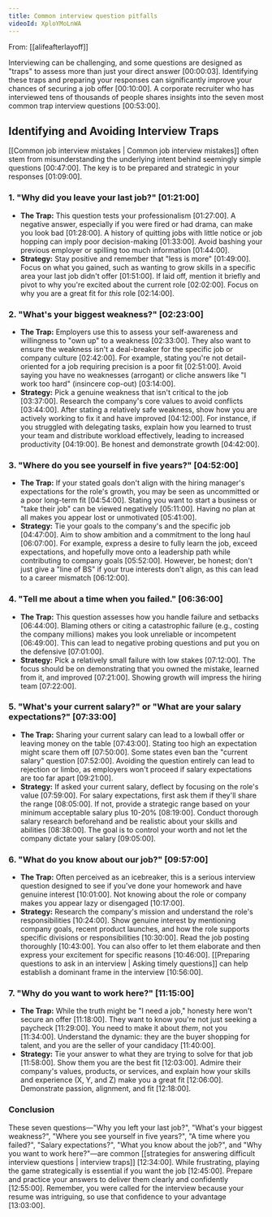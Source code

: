 ```yaml
---
title: Common interview question pitfalls
videoId: XploYMoLnWA
---
```


From: [[alifeafterlayoff]] <br/> 

Interviewing can be challenging, and some questions are designed as "traps" to assess more than just your direct answer <a class="yt-timestamp" data-t="00:00:03">[00:00:03]</a>. Identifying these traps and preparing your responses can significantly improve your chances of securing a job offer <a class="yt-timestamp" data-t="00:10:00">[00:10:00]</a>. A corporate recruiter who has interviewed tens of thousands of people shares insights into the seven most common trap interview questions <a class="yt-timestamp" data-t="00:53:00">[00:53:00]</a>.

## Identifying and Avoiding Interview Traps

[[Common job interview mistakes | Common job interview mistakes]] often stem from misunderstanding the underlying intent behind seemingly simple questions <a class="yt-timestamp" data-t="00:47:00">[00:47:00]</a>. The key is to be prepared and strategic in your responses <a class="yt-timestamp" data-t="01:09:00">[01:09:00]</a>.

### 1. "Why did you leave your last job?" <a class="yt-timestamp" data-t="01:21:00">[01:21:00]</a>

*   **The Trap:** This question tests your professionalism <a class="yt-timestamp" data-t="01:27:00">[01:27:00]</a>. A negative answer, especially if you were fired or had drama, can make you look bad <a class="yt-timestamp" data-t="01:28:00">[01:28:00]</a>. A history of quitting jobs with little notice or job hopping can imply poor decision-making <a class="yt-timestamp" data-t="01:33:00">[01:33:00]</a>. Avoid bashing your previous employer or spilling too much information <a class="yt-timestamp" data-t="01:44:00">[01:44:00]</a>.
*   **Strategy:** Stay positive and remember that "less is more" <a class="yt-timestamp" data-t="01:49:00">[01:49:00]</a>. Focus on what you gained, such as wanting to grow skills in a specific area your last job didn't offer <a class="yt-timestamp" data-t="01:51:00">[01:51:00]</a>. If laid off, mention it briefly and pivot to why you're excited about the current role <a class="yt-timestamp" data-t="02:02:00">[02:02:00]</a>. Focus on why you are a great fit for *this* role <a class="yt-timestamp" data-t="02:14:00">[02:14:00]</a>.

### 2. "What's your biggest weakness?" <a class="yt-timestamp" data-t="02:23:00">[02:23:00]</a>

*   **The Trap:** Employers use this to assess your self-awareness and willingness to "own up" to a weakness <a class="yt-timestamp" data-t="02:33:00">[02:33:00]</a>. They also want to ensure the weakness isn't a deal-breaker for the specific job or company culture <a class="yt-timestamp" data-t="02:42:00">[02:42:00]</a>. For example, stating you're not detail-oriented for a job requiring precision is a poor fit <a class="yt-timestamp" data-t="02:51:00">[02:51:00]</a>. Avoid saying you have no weaknesses (arrogant) or cliche answers like "I work too hard" (insincere cop-out) <a class="yt-timestamp" data-t="03:14:00">[03:14:00]</a>.
*   **Strategy:** Pick a genuine weakness that isn't critical to the job <a class="yt-timestamp" data-t="03:37:00">[03:37:00]</a>. Research the company's core values to avoid conflicts <a class="yt-timestamp" data-t="03:44:00">[03:44:00]</a>. After stating a relatively safe weakness, show how you are actively working to fix it and have improved <a class="yt-timestamp" data-t="04:12:00">[04:12:00]</a>. For instance, if you struggled with delegating tasks, explain how you learned to trust your team and distribute workload effectively, leading to increased productivity <a class="yt-timestamp" data-t="04:19:00">[04:19:00]</a>. Be honest and demonstrate growth <a class="yt-timestamp" data-t="04:42:00">[04:42:00]</a>.

### 3. "Where do you see yourself in five years?" <a class="yt-timestamp" data-t="04:52:00">[04:52:00]</a>

*   **The Trap:** If your stated goals don't align with the hiring manager's expectations for the role's growth, you may be seen as uncommitted or a poor long-term fit <a class="yt-timestamp" data-t="04:54:00">[04:54:00]</a>. Stating you want to start a business or "take their job" can be viewed negatively <a class="yt-timestamp" data-t="05:11:00">[05:11:00]</a>. Having no plan at all makes you appear lost or unmotivated <a class="yt-timestamp" data-t="05:41:00">[05:41:00]</a>.
*   **Strategy:** Tie your goals to the company's and the specific job <a class="yt-timestamp" data-t="04:47:00">[04:47:00]</a>. Aim to show ambition and a commitment to the long haul <a class="yt-timestamp" data-t="06:07:00">[06:07:00]</a>. For example, express a desire to fully learn the job, exceed expectations, and hopefully move onto a leadership path while contributing to company goals <a class="yt-timestamp" data-t="05:52:00">[05:52:00]</a>. However, be honest; don't just give a "line of BS" if your true interests don't align, as this can lead to a career mismatch <a class="yt-timestamp" data-t="06:12:00">[06:12:00]</a>.

### 4. "Tell me about a time when you failed." <a class="yt-timestamp" data-t="06:36:00">[06:36:00]</a>

*   **The Trap:** This question assesses how you handle failure and setbacks <a class="yt-timestamp" data-t="06:44:00">[06:44:00]</a>. Blaming others or citing a catastrophic failure (e.g., costing the company millions) makes you look unreliable or incompetent <a class="yt-timestamp" data-t="06:49:00">[06:49:00]</a>. This can lead to negative probing questions and put you on the defensive <a class="yt-timestamp" data-t="07:01:00">[07:01:00]</a>.
*   **Strategy:** Pick a relatively small failure with low stakes <a class="yt-timestamp" data-t="07:12:00">[07:12:00]</a>. The focus should be on demonstrating that you owned the mistake, learned from it, and improved <a class="yt-timestamp" data-t="07:21:00">[07:21:00]</a>. Showing growth will impress the hiring team <a class="yt-timestamp" data-t="07:22:00">[07:22:00]</a>.

### 5. "What's your current salary?" or "What are your salary expectations?" <a class="yt-timestamp" data-t="07:33:00">[07:33:00]</a>

*   **The Trap:** Sharing your current salary can lead to a lowball offer or leaving money on the table <a class="yt-timestamp" data-t="07:43:00">[07:43:00]</a>. Stating too high an expectation might scare them off <a class="yt-timestamp" data-t="07:50:00">[07:50:00]</a>. Some states even ban the "current salary" question <a class="yt-timestamp" data-t="07:52:00">[07:52:00]</a>. Avoiding the question entirely can lead to rejection or limbo, as employers won't proceed if salary expectations are too far apart <a class="yt-timestamp" data-t="09:21:00">[09:21:00]</a>.
*   **Strategy:** If asked your current salary, deflect by focusing on the role's value <a class="yt-timestamp" data-t="07:59:00">[07:59:00]</a>. For salary expectations, first ask them if they'll share the range <a class="yt-timestamp" data-t="08:05:00">[08:05:00]</a>. If not, provide a strategic range based on your minimum acceptable salary plus 10-20% <a class="yt-timestamp" data-t="08:19:00">[08:19:00]</a>. Conduct thorough salary research beforehand and be realistic about your skills and abilities <a class="yt-timestamp" data-t="08:38:00">[08:38:00]</a>. The goal is to control your worth and not let the company dictate your salary <a class="yt-timestamp" data-t="09:05:00">[09:05:00]</a>.

### 6. "What do you know about our job?" <a class="yt-timestamp" data-t="09:57:00">[09:57:00]</a>

*   **The Trap:** Often perceived as an icebreaker, this is a serious interview question designed to see if you've done your homework and have genuine interest <a class="yt-timestamp" data-t="10:01:00">[10:01:00]</a>. Not knowing about the role or company makes you appear lazy or disengaged <a class="yt-timestamp" data-t="10:17:00">[10:17:00]</a>.
*   **Strategy:** Research the company's mission and understand the role's responsibilities <a class="yt-timestamp" data-t="10:24:00">[10:24:00]</a>. Show genuine interest by mentioning company goals, recent product launches, and how the role supports specific divisions or responsibilities <a class="yt-timestamp" data-t="10:30:00">[10:30:00]</a>. Read the job posting thoroughly <a class="yt-timestamp" data-t="10:43:00">[10:43:00]</a>. You can also offer to let them elaborate and then express your excitement for specific reasons <a class="yt-timestamp" data-t="10:46:00">[10:46:00]</a>. [[Preparing questions to ask in an interview | Asking timely questions]] can help establish a dominant frame in the interview <a class="yt-timestamp" data-t="10:56:00">[10:56:00]</a>.

### 7. "Why do you want to work here?" <a class="yt-timestamp" data-t="11:15:00">[11:15:00]</a>

*   **The Trap:** While the truth might be "I need a job," honesty here won't secure an offer <a class="yt-timestamp" data-t="11:18:00">[11:18:00]</a>. They want to know you're not just seeking a paycheck <a class="yt-timestamp" data-t="11:29:00">[11:29:00]</a>. You need to make it about *them*, not you <a class="yt-timestamp" data-t="11:34:00">[11:34:00]</a>. Understand the dynamic: they are the buyer shopping for talent, and you are the seller of your candidacy <a class="yt-timestamp" data-t="11:40:00">[11:40:00]</a>.
*   **Strategy:** Tie your answer to what they are trying to solve for that job <a class="yt-timestamp" data-t="11:58:00">[11:58:00]</a>. Show them you are the best fit <a class="yt-timestamp" data-t="12:03:00">[12:03:00]</a>. Admire their company's values, products, or services, and explain how your skills and experience (X, Y, and Z) make you a great fit <a class="yt-timestamp" data-t="12:06:00">[12:06:00]</a>. Demonstrate passion, alignment, and fit <a class="yt-timestamp" data-t="12:18:00">[12:18:00]</a>.

### Conclusion

These seven questions—"Why you left your last job?", "What's your biggest weakness?", "Where you see yourself in five years?", "A time where you failed?", "Salary expectations?", "What you know about the job?", and "Why you want to work here?"—are common [[strategies for answering difficult interview questions | interview traps]] <a class="yt-timestamp" data-t="12:34:00">[12:34:00]</a>. While frustrating, playing the game strategically is essential if you want the job <a class="yt-timestamp" data-t="12:45:00">[12:45:00]</a>. Prepare and practice your answers to deliver them clearly and confidently <a class="yt-timestamp" data-t="12:55:00">[12:55:00]</a>. Remember, you were called for the interview because your resume was intriguing, so use that confidence to your advantage <a class="yt-timestamp" data-t="13:03:00">[13:03:00]</a>.